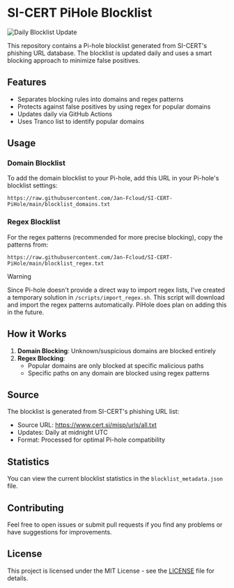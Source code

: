 # SI-CERT PiHole Blocklist

![Daily Blocklist Update](https://github.com/Jan-Fcloud/SI-CERT-PiHole/actions/workflows/daily-update.yml/badge.svg)

This repository contains a Pi-hole blocklist generated from SI-CERT's phishing URL database. The blocklist is updated daily and uses a smart blocking approach to minimize false positives.

## Features

- Separates blocking rules into domains and regex patterns
- Protects against false positives by using regex for popular domains
- Updates daily via GitHub Actions
- Uses Tranco list to identify popular domains

## Usage

### Domain Blocklist

To add the domain blocklist to your Pi-hole, add this URL in your Pi-hole's blocklist settings:
```
https://raw.githubusercontent.com/Jan-Fcloud/SI-CERT-PiHole/main/blocklist_domains.txt
```

### Regex Blocklist

For the regex patterns (recommended for more precise blocking), copy the patterns from:
```
https://raw.githubusercontent.com/Jan-Fcloud/SI-CERT-PiHole/main/blocklist_regex.txt
```

> [!WARNING]
> Since Pi-hole doesn't provide a direct way to import regex lists, I've created a temporary solution in `/scripts/import_regex.sh`. This script will download and import the regex patterns automatically. PiHole does plan on adding this in the future.

## How it Works

1. **Domain Blocking**: Unknown/suspicious domains are blocked entirely
2. **Regex Blocking**: 
   - Popular domains are only blocked at specific malicious paths
   - Specific paths on any domain are blocked using regex patterns

## Source

The blocklist is generated from SI-CERT's phishing URL list:
- Source URL: https://www.cert.si/misp/urls/all.txt
- Updates: Daily at midnight UTC
- Format: Processed for optimal Pi-hole compatibility

## Statistics

You can view the current blocklist statistics in the `blocklist_metadata.json` file.

## Contributing

Feel free to open issues or submit pull requests if you find any problems or have suggestions for improvements.

## License

This project is licensed under the MIT License - see the [LICENSE](LICENSE) file for details.
